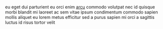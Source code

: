 eu eget dui parturient eu orci enim [arcu](generated_webpages/eu3.md) commodo
volutpat nec id quisque morbi blandit mi laoreet ac sem vitae ipsum condimentum
commodo sapien mollis aliquet eu lorem metus efficitur sed a purus sapien mi
orci a sagittis luctus id risus tortor velit